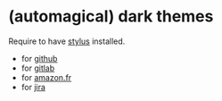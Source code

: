 # (automagical) dark themes

Require to have [stylus](https://add0n.com/stylus.html) installed.

* for [github](https://github.com/usercss/autodark/raw/master/github-com.user.css)
* for [gitlab](https://github.com/usercss/autodark/raw/master/gitlab-com.user.css)
* for [amazon.fr](https://github.com/usercss/autodark/raw/master/amazon-fr.user.css)
* for [jira](https://github.com/usercss/autodark/raw/master/jira.user.css)
